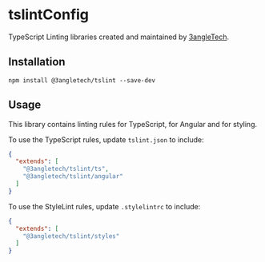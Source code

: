 # tslintConfig

TypeScript Linting libraries created and maintained by [3angleTech](www.3angle.tech).

## Installation

    npm install @3angletech/tslint --save-dev


## Usage

This library contains linting rules for TypeScript, for Angular and for styling.

To use the TypeScript rules, update `tslint.json` to include:

```json
{
  "extends": [
    "@3angletech/tslint/ts",
    "@3angletech/tslint/angular"
  ]
}
```

To use the StyleLint rules, update `.stylelintrc` to include:

```json
{
  "extends": [
    "@3angletech/tslint/styles"
  ]
}
```
